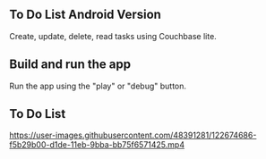 
## To Do List Android Version

Create, update, delete, read tasks using Couchbase lite.

## Build and run the app

Run the app using the "play" or "debug" button.

## To Do List 

https://user-images.githubusercontent.com/48391281/122674686-f5b29b00-d1de-11eb-9bba-bb75f6571425.mp4






